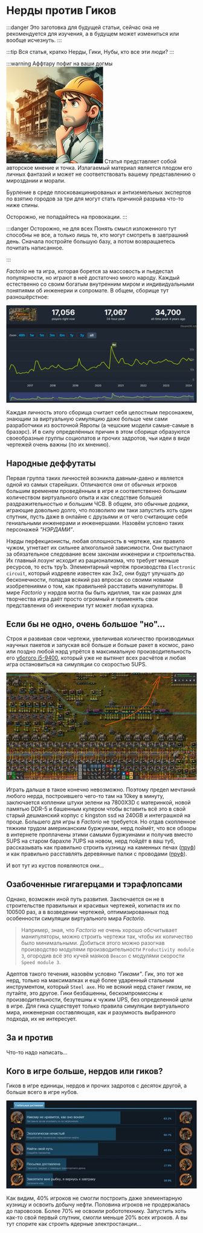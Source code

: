 # Нерды против Гиков

:::danger
Это заготовка для будущей статьи, сейчас она не рекомендуется для изучения, а в будущем может измениться или вообще исчезнуть.
:::

:::tip Вся статья, кратко
Нерды, Гики, Нубы, кто все эти люди?
:::

:::warning Аффтару пофиг на ваши догмы *![Аффтару пофиг](../_images/Additionals/NerdsVsGeeks.01.jpeg#right)*
Статья представляет собой авторское мнение и точка. Излагаемый материал является плодом его личных фантазий и может не соответствовать вашему представлению о мироздании и морали.

Бурление в среде плосковакцинированых и антиземельных экспертов по взятию городов за три для могут стать причиной разрыва что-то ниже спины.

Осторожно, не попадайтесь на провокации.
:::

:::danger Осторожно, не для всех
Понять смысл изложенного тут способны не все, а только лишь те, кто могут смотреть в завтрашний день. Сначала постройте большую базу, а потом возвращаетесь почитать написанное.

:::

*Factorio* не та игра, которая борется за массовость и пьедестал популярности, но играют в неё достаточно много народу. Каждый естественно со своим богатым внутренним миром и индивидуальными понятиями об инженерии и сопромате. В общем, сборище тут разношёрстное:

*![Количество игроков Factorio](../_images/Additionals/NerdsVsGeeks.02.png)*

Каждая личность этого сборища считает себя целостным персонажем, знающим за виртуальную симуляцию даже больше чем сами разработчики из восточной Явропы (а чешские модели самые-самые в бразэрс). И в силу определённых причин в этом сборище образуются своеобразные группы социопатов и прочих задротов, чьи идеи в виде чертежей очень важны (по их мнению).

## Народные деффутаты

Первая группа таких личностей возникла давным-давно и является одной из самых старейших. Отличаются они от обычных игроков большим временем проведённым в игре и соответственно большим количеством виртуального опыта и как следствие большей раздражительностью и большим ЧСВ. В общем, это обычные додики, играющие довольно долго, что позволило им таки запустить хоть один спутник, пусть даже в онлайне с друзьями и от чего считающие себя гениальными инженерами и инженершами. Назовём условно таких персонажей *"НЭРДАМИ"*.

Нэрды перфекционисты, любая оплошность в чертеже, как правило чужом, угнетает их сильнее алкогольной зависимости. Они выступают за обязательное следование всем законам инженерии и строительства. Их главный лозунг исходит из рационализма, что требует меньше ресурсов, то есть труЪ. Элементарный чертёж производства `Electronic circuit`, который издревле известен как 3x2, они будут улучшать до бесконечности, попадая всякий раз впросак со своими новыми изобретениями о том, как правильней расставить манипуляторы. В мире *Factorio* у нэрдов могла бы быть идиллия, так как размах для творчества игра даёт просто огромный и применять свои представления об инженерии тут может любая кухарка.

## Если бы не одно, очень большое "но"...

Строя и развивая свои чертежи, увеличивая количество производимых научных пакетов и запуская всё больше и больше ракет в космос, рано или поздно любой нэрд упрётся в максимальную производительность его [убогого i5-9400](https://forums.factorio.com/viewtopic.php?p=583417#p583417), который уже не вытянет всех расчётов и любая игра остановиться на симуляции со скоростью 5UPS.

![Factorio на 5 UPS](../_images/Additionals/NerdsVsGeeks.03.png)

Играть дальше в такое конечно невозможно. Поэтому предел мечтаний любого нерда, построившего чего-то там на 10key в минуту, заключается коплении штуки зелени на 7800X3D с материнкой, новой памятью DDR-5 и башенным кулером чтобы вставить всё это в свой старый дешманский корпус с kingston ssd на 240GB и интеграшкой на проце. Большего для игры в *Factorio* не требуется. Но отдав скопленное тяжким трудом американским буржуинам, нерд поймёт, что все обзоры в интернете проплачены этими самыми буржуинами и получив вместо 5UPS на старом барахле 7UPS на новом, нерд пойдёт в ваш туб, рассказывать как правильно строить кузницу на каменных печах ([пруф](https://www.youtube.com/watch?v=z7HcOThwafg&t=562s)) и как правильно расставлять деревянные палки с проводами ([пруф](/blog/2024/03/27/smelting-resources/)).

И вот тут из кустов появляются они...

## Озабоченные гигагерцами и тэрафлопсами

Однако, возможен иной путь развития. Заключается он не в строительстве правильных и красивых чертежей, копипастя их по 100500 раз, а в возведении чертежей, оптимизированных под особенности симуляции виртуального мира *Factorio*.

> Например, зная, что *Factorio* не очень хорошо обсчитывает манипуляторы, можно строить чертежи так, чтобы их количество было минимальными. Добиться этого можно разогнав производство модулями производительности `Productivity module 3`, огородив всё это кучей маяков `Beacon` с модулями скорости `Speed module 3`.

Адептов такого течения, назовём условно *"Гиками"*. Гик, это тот же нерд, только на максималках и ещё более ударенный стальным инструментом, который `Steel axe`. Но не всякий нерд станет гиком, не путайте, это другое. Гики безбашенны, бескомпромиссны к производительности, безутешны к чужим UPS, без определенной цели в игре. Для гика существует только правила симуляции виртуального мира, инженерная составляющая, как и разумность выбранного подхода, их не интересует.

## За и против

Что-то надо написать...

## Кого в игре больше, нердов или гиков?

Гиков в игре единицы, нердов и прочих задротов с десяток другой, а больше всего в игре нубов.

![Уровень игроков в Factorio](../_images/Additionals/NerdsVsGeeks.04.jpeg)

Как видим, 40% игроков не смогли построить даже элементарную кузницу и освоить добычу нефти. Половина игроков не продержалась до паровозов. Более 70% не освоили робототехнику. Запустить хоть как-то свой первый спутник, смогли меньше 20% всех игроков. А вы тут спорите как строить ядерные электростанции...
